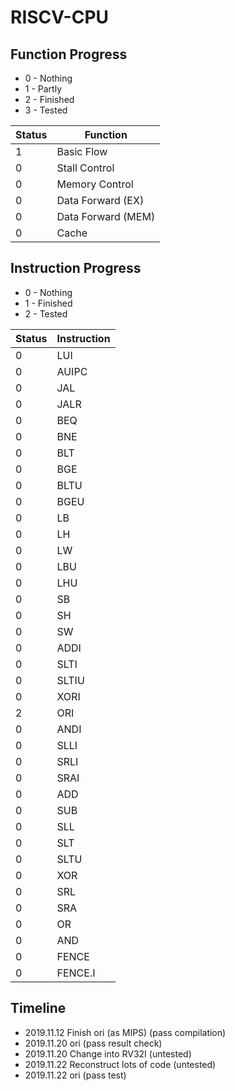 # RISCV-CPU

## Function Progress

+ 0 - Nothing
+ 1 - Partly
+ 2 - Finished
+ 3 - Tested

|Status|Function|
|----|----|
|1|Basic Flow|
|0|Stall Control|
|0|Memory Control|
|0|Data Forward (EX)|
|0|Data Forward (MEM)|
|0|Cache|

## Instruction Progress

+ 0 - Nothing
+ 1 - Finished
+ 2 - Tested

|Status|Instruction|
|----|----|
|0|LUI|
|0|AUIPC|
|0|JAL|
|0|JALR|
|0|BEQ|
|0|BNE|
|0|BLT|
|0|BGE|
|0|BLTU|
|0|BGEU|
|0|LB|
|0|LH|
|0|LW|
|0|LBU|
|0|LHU|
|0|SB|
|0|SH|
|0|SW|
|0|ADDI|
|0|SLTI|
|0|SLTIU|
|0|XORI|
|2|ORI|
|0|ANDI|
|0|SLLI|
|0|SRLI|
|0|SRAI|
|0|ADD|
|0|SUB|
|0|SLL|
|0|SLT|
|0|SLTU|
|0|XOR|
|0|SRL|
|0|SRA|
|0|OR|
|0|AND|
|0|FENCE|
|0|FENCE.I|

## Timeline

+ 2019.11.12 Finish ori (as MIPS) (pass compilation)
+ 2019.11.20 ori (pass result check)
+ 2019.11.20 Change into RV32I (untested)
+ 2019.11.22 Reconstruct lots of code (untested)
+ 2019.11.22 ori (pass test)
